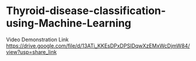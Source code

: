 # Thyroid-disease-classification-using-Machine-Learning

Video Demonstration Link
https://drive.google.com/file/d/13ATi_KKEsDPxDPSIDqwXzEMxWcDjmW84/view?usp=share_link
